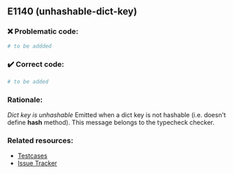 ## E1140 (unhashable-dict-key)

### :x: Problematic code:

```python
# to be addded
```

### :heavy_check_mark: Correct code:

```python
# to be added
```

### Rationale:

 *Dict key is unhashable*
  Emitted when a dict key is not hashable (i.e. doesn't define __hash__
  method). This message belongs to the typecheck checker.



### Related resources:

- [Testcases](#)
- [Issue Tracker](https://github.com/PyCQA/pylint/issues?q=is%3Aissue+%22unhashable-dict-key%22+OR+%22E1140%22)
